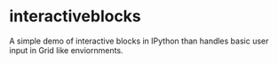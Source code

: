 # interactiveblocks
A simple demo of interactive blocks in IPython than handles basic user input in Grid like enviornments.
